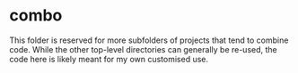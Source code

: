 # combo
This folder is reserved for more subfolders of projects that tend to combine code. While the other top-level directories can generally be re-used, the code here is likely meant for my own customised use.
